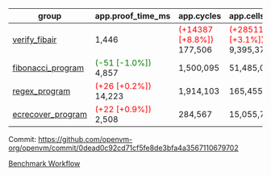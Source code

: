 | group | app.proof_time_ms | app.cycles | app.cells_used | leaf.proof_time_ms | leaf.cycles | leaf.cells_used |
| -- | -- | -- | -- | -- | -- | -- |
| [verify_fibair](https://github.com/openvm-org/openvm/blob/benchmark-results/benchmarks-pr/1352/verify_fibair-0dead0c92cd71cf5fe8de3bfa4a3567110679702.md) | 1,446 | <span style='color: red'>(+14387 [+8.8%])</span> 177,506 | <span style='color: red'>(+285117 [+3.1%])</span> 9,395,378 |- | - | - |
| [fibonacci_program](https://github.com/openvm-org/openvm/blob/benchmark-results/benchmarks-pr/1352/fibonacci-0dead0c92cd71cf5fe8de3bfa4a3567110679702.md) |<span style='color: green'>(-51 [-1.0%])</span> 4,857 |  1,500,095 |  51,485,080 |- | - | - |
| [regex_program](https://github.com/openvm-org/openvm/blob/benchmark-results/benchmarks-pr/1352/regex-0dead0c92cd71cf5fe8de3bfa4a3567110679702.md) |<span style='color: red'>(+26 [+0.2%])</span> 14,223 |  1,914,103 |  165,455,373 |- | - | - |
| [ecrecover_program](https://github.com/openvm-org/openvm/blob/benchmark-results/benchmarks-pr/1352/ecrecover-0dead0c92cd71cf5fe8de3bfa4a3567110679702.md) |<span style='color: red'>(+22 [+0.9%])</span> 2,508 |  284,567 |  15,055,723 |- | - | - |


Commit: https://github.com/openvm-org/openvm/commit/0dead0c92cd71cf5fe8de3bfa4a3567110679702

[Benchmark Workflow](https://github.com/openvm-org/openvm/actions/runs/13212789835)
